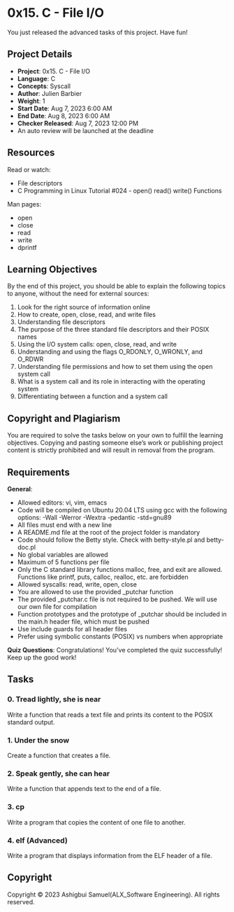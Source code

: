 # 0x15. C - File I/O

You just released the advanced tasks of this project. Have fun!

## Project Details
- **Project**: 0x15. C - File I/O
- **Language**: C
- **Concepts**: Syscall
- **Author**: Julien Barbier
- **Weight**: 1
- **Start Date**: Aug 7, 2023 6:00 AM
- **End Date**: Aug 8, 2023 6:00 AM
- **Checker Released**: Aug 7, 2023 12:00 PM
- An auto review will be launched at the deadline

## Resources
Read or watch:
- File descriptors
- C Programming in Linux Tutorial #024 - open() read() write() Functions

Man pages:
- open
- close
- read
- write
- dprintf

## Learning Objectives
By the end of this project, you should be able to explain the following topics to anyone, without the need for external sources:

1. Look for the right source of information online
2. How to create, open, close, read, and write files
3. Understanding file descriptors
4. The purpose of the three standard file descriptors and their POSIX names
5. Using the I/O system calls: open, close, read, and write
6. Understanding and using the flags O_RDONLY, O_WRONLY, and O_RDWR
7. Understanding file permissions and how to set them using the open system call
8. What is a system call and its role in interacting with the operating system
9. Differentiating between a function and a system call

## Copyright and Plagiarism
You are required to solve the tasks below on your own to fulfill the learning objectives. Copying and pasting someone else’s work or publishing project content is strictly prohibited and will result in removal from the program.

## Requirements
**General**:
- Allowed editors: vi, vim, emacs
- Code will be compiled on Ubuntu 20.04 LTS using gcc with the following options: -Wall -Werror -Wextra -pedantic -std=gnu89
- All files must end with a new line
- A README.md file at the root of the project folder is mandatory
- Code should follow the Betty style. Check with betty-style.pl and betty-doc.pl
- No global variables are allowed
- Maximum of 5 functions per file
- Only the C standard library functions malloc, free, and exit are allowed. Functions like printf, puts, calloc, realloc, etc. are forbidden
- Allowed syscalls: read, write, open, close
- You are allowed to use the provided _putchar function
- The provided _putchar.c file is not required to be pushed. We will use our own file for compilation
- Function prototypes and the prototype of _putchar should be included in the main.h header file, which must be pushed
- Use include guards for all header files
- Prefer using symbolic constants (POSIX) vs numbers when appropriate

**Quiz Questions**:
Congratulations! You've completed the quiz successfully! Keep up the good work!

## Tasks
### 0. Tread lightly, she is near
Write a function that reads a text file and prints its content to the POSIX standard output.

### 1. Under the snow
Create a function that creates a file.

### 2. Speak gently, she can hear
Write a function that appends text to the end of a file.

### 3. cp
Write a program that copies the content of one file to another.

### 4. elf (Advanced)
Write a program that displays information from the ELF header of a file.

## Copyright
Copyright © 2023 Ashigbui Samuel(ALX_Software Engineering). All rights reserved.

